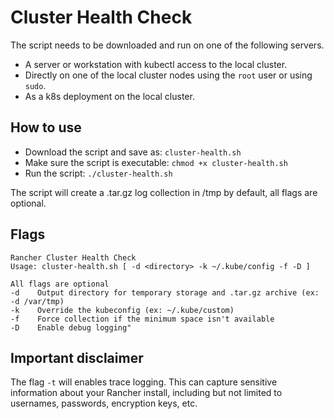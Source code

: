 # Cluster Health Check

The script needs to be downloaded and run on one of the following servers.

* A server or workstation with kubectl access to the local cluster.
* Directly on one of the local cluster nodes using the `root` user or using `sudo`.
* As a k8s deployment on the local cluster.

## How to use

* Download the script and save as: `cluster-health.sh`
* Make sure the script is executable: `chmod +x cluster-health.sh`
* Run the script: `./cluster-health.sh`

The script will create a .tar.gz log collection in /tmp by default, all flags are optional.

## Flags

```
Rancher Cluster Health Check
Usage: cluster-health.sh [ -d <directory> -k ~/.kube/config -f -D ]

All flags are optional
-d    Output directory for temporary storage and .tar.gz archive (ex: -d /var/tmp)
-k    Override the kubeconfig (ex: ~/.kube/custom)
-f    Force collection if the minimum space isn't available
-D    Enable debug logging"
```

## Important disclaimer

The flag `-t` will enables trace logging. This can capture sensitive information about your Rancher install, including but not limited to usernames, passwords, encryption keys, etc.
